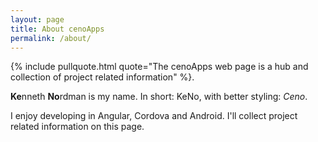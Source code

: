 ```yaml
---
layout: page
title: About cenoApps
permalink: /about/ 
---
```


{% include pullquote.html quote="The cenoApps web page is a hub and collection of project related information" %}.


**Ke**nneth **No**rdman is my name. In short: KeNo, with better styling: *Ceno*.

I enjoy developing in Angular, Cordova and Android. I'll collect project related information on this page.





